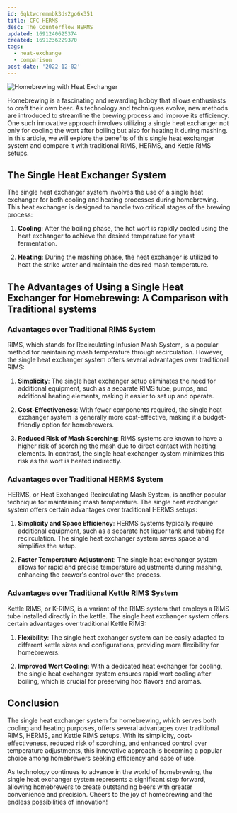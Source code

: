 ```yaml
---
id: 6qktwcremmbk3ds2go6x351
title: CFC HERMS
desc: The Counterflow HERMS
updated: 1691240625374
created: 1691236229370
tags:
  - heat-exchange
  - comparison
post-date: '2022-12-02'
---
```

![Homebrewing with Heat Exchanger](/assets/cfc-herms-mash-step.png)

Homebrewing is a fascinating and rewarding hobby that allows enthusiasts to craft their own beer. As technology and techniques evolve, new methods are introduced to streamline the brewing process and improve its efficiency. One such innovative approach involves utilizing a single heat exchanger not only for cooling the wort after boiling but also for heating it during mashing. In this article, we will explore the benefits of this single heat exchanger system and compare it with traditional RIMS, HERMS, and Kettle RIMS setups.

## The Single Heat Exchanger System

The single heat exchanger system involves the use of a single heat exchanger for both cooling and heating processes during homebrewing. This heat exchanger is designed to handle two critical stages of the brewing process:

1. **Cooling**: After the boiling phase, the hot wort is rapidly cooled using the heat exchanger to achieve the desired temperature for yeast fermentation.

2. **Heating**: During the mashing phase, the heat exchanger is utilized to heat the strike water and maintain the desired mash temperature.

## The Advantages of Using a Single Heat Exchanger for Homebrewing: A Comparison with Traditional systems

### Advantages over Traditional RIMS System

RIMS, which stands for Recirculating Infusion Mash System, is a popular method for maintaining mash temperature through recirculation. However, the single heat exchanger system offers several advantages over traditional RIMS:

1. **Simplicity**: The single heat exchanger setup eliminates the need for additional equipment, such as a separate RIMS tube, pumps, and additional heating elements, making it easier to set up and operate.

2. **Cost-Effectiveness**: With fewer components required, the single heat exchanger system is generally more cost-effective, making it a budget-friendly option for homebrewers.

3. **Reduced Risk of Mash Scorching**: RIMS systems are known to have a higher risk of scorching the mash due to direct contact with heating elements. In contrast, the single heat exchanger system minimizes this risk as the wort is heated indirectly.

### Advantages over Traditional HERMS System

HERMS, or Heat Exchanged Recirculating Mash System, is another popular technique for maintaining mash temperature. The single heat exchanger system offers certain advantages over traditional HERMS setups:

1. **Simplicity and Space Efficiency**: HERMS systems typically require additional equipment, such as a separate hot liquor tank and tubing for recirculation. The single heat exchanger system saves space and simplifies the setup.

2. **Faster Temperature Adjustment**: The single heat exchanger system allows for rapid and precise temperature adjustments during mashing, enhancing the brewer's control over the process.

### Advantages over Traditional Kettle RIMS System

Kettle RIMS, or K-RIMS, is a variant of the RIMS system that employs a RIMS tube installed directly in the kettle. The single heat exchanger system offers certain advantages over traditional Kettle RIMS:

1. **Flexibility**: The single heat exchanger system can be easily adapted to different kettle sizes and configurations, providing more flexibility for homebrewers.

2. **Improved Wort Cooling**: With a dedicated heat exchanger for cooling, the single heat exchanger system ensures rapid wort cooling after boiling, which is crucial for preserving hop flavors and aromas.

## Conclusion

The single heat exchanger system for homebrewing, which serves both cooling and heating purposes, offers several advantages over traditional RIMS, HERMS, and Kettle RIMS setups. With its simplicity, cost-effectiveness, reduced risk of scorching, and enhanced control over temperature adjustments, this innovative approach is becoming a popular choice among homebrewers seeking efficiency and ease of use.

As technology continues to advance in the world of homebrewing, the single heat exchanger system represents a significant step forward, allowing homebrewers to create outstanding beers with greater convenience and precision. Cheers to the joy of homebrewing and the endless possibilities of innovation!
